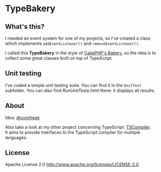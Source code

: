# TypeBakery

## What's this?

I needed an event system for one of my projects, so I've created a class which implements `addEventListener()` and `removeEventListener()`.

I called this **TypeBakery** in the style of [CakePHP's Bakery](http://bakery.cakephp.org/), so the idea is to collect some great classes built on top of TypeScript.

## Unit testing

I've coded a simple unit testing suite. You can find it in the `UnitTest` subfolder.
You can also find *RunUnitTests.html* there: it displays all results.

## About
Idea: [@comfreek](http://twitter.com/comfreek)

Also take a look at my other project concerning TypeScript: [TSCompiler](https://github.com/ComFreek/TSCompiler).<br />
It aims to provide interfaces to the TypeScript compiler for multiple languages.


## License

Apache License 2.0 <http://www.apache.org/licenses/LICENSE-2.0>